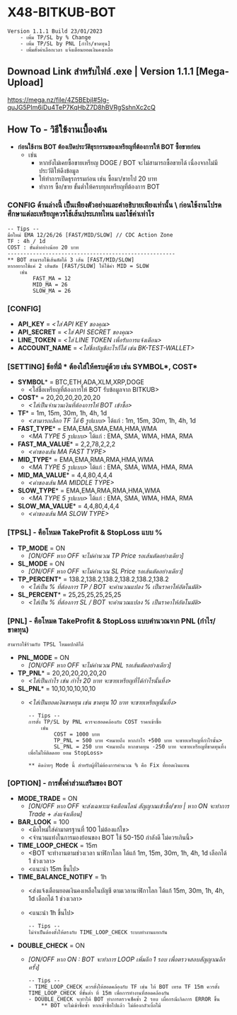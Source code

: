 # **X48-BITKUB-BOT**
    Version 1.1.1 Build 23/01/2023
        - เพิ่ม TP/SL by % Change
        - เพิ่ม TP/SL by PNL [กำไร/ขาดทุน]
        - เพิ่มตั้งค่าเลือกเวลา แจ้งเตือนยอดเงินคงเหลือ

## Downoad Link สำหรับไฟล์ .exe | Version 1.1.1 [Mega-Upload]
  https://mega.nz/file/4Z5BEbjI#5Ig-quJG5PIm6iDu4TeP7KqHbZ7D8hBVRgSshnXc2cQ

## **How To - วิธีใช้งานเบื้องต้น**

-   **ก่อนใช้งาน BOT ต้องเปิดประวัติธุรกรรมของเหรียญที่ต้องการให้ BOT ซื้อขายก่อน**
    -   เช่น
        -   หากยังไม่เคยซื้อขายเหรียญ DOGE / BOT จะไม่สามารถซื้อขายได้ เนื่องจากไม่มีประวัติให้ดึงข้อมูล
        -   ให้ทำการเปิดธุรกรรมก่อน เช่น ซื้อมา/ขายไป 20 บาท
        -   ทำการ ซื้อ/ขาย ขั้นต่ำให้ครบทุกเหรียญที่ต้องการ BOT

### CONFIG ด้านล่างนี้ เป็นเพียงตัวอย่างและคำอธิบายเพียงเท่านั้น \\ ก่อนใช้งานโปรดศึกษาแต่ละเหรียญควรใช้เส้นประเภทไหน และใช้ค่าเท่าไร
    -- Tips --
    มือใหม่ EMA 12/26/26 [FAST/MID/SLOW] // CDC Action Zone
    TF : 4h / 1d
    COST : ขั้นต่ำอย่างน้อย 20 บาท
    -----------------------------------------------------
    ** BOT สามารถใช้เส้นตัดได้ 3 เส้น [FAST/MID/SLOW]
    หากอยากใช้แค่ 2 เส้นตัด [FAST/SLOW] ให้ใช้ค่า MID = SLOW
        เช่น
            FAST_MA = 12
            MID_MA = 26
            SLOW_MA = 26

### **[CONFIG]**
* **API_KEY** = *<ใส่ API KEY ของคุณ>*
* **API_SECRET** = *<ใส่ API SECRET ของคุณ>*
* **LINE_TOKEN** = *<ใส่ LINE TOKEN เพื่อรับการแจ้งเตือน>*
* **ACCOUNT_NAME** = *<ใส่ชื่อบัญชีอะไรก็ได้ เช่น BK-TEST-WALLET>*

### **[SETTING]** ข้อที่มี * ต้องใส่ให้ครบคู่ด้วย เช่น SYMBOL*, COST*
* **SYMBOL*** = BTC,ETH,ADA,XLM,XRP,DOGE
  * <ใส่ชื่อเหรียญที่ต้องการให้ BOT รับข้อมูลจาก BITKUB>
* **COST*** = 20,20,20,20,20,20
    - *<ใส่เป็นจำนวนเงินที่ต้องการให้ BOT เข้าซื้อ>*
* **TF*** = 1m, 15m, 30m, 1h, 4h, 1d
  *  *<สามารถเลือก TF ได้ 6 รูปแบบ>* ได้แก่ : 1m, 15m, 30m, 1h, 4h, 1d
* **FAST_TYPE*** = EMA,EMA,SMA,EMA,HMA,WMA
    - *<MA TYPE 5 รูปแบบ>* ได้แก่ : EMA, SMA, WMA, HMA, RMA
* **FAST_MA_VALUE*** = 2,2,78,2,2,2
  * *<ค่าของเส้น MA FAST TYPE>*
* **MID_TYPE*** = EMA,EMA,RMA,RMA,HMA,WMA
  - *<MA TYPE 5 รูปแบบ>* ได้แก่ : EMA, SMA, WMA, HMA, RMA
* **MID_MA_VALUE*** = 4,4,80,4,4,4
  * *<ค่าของเส้น MA MIDDLE TYPE>*
* **SLOW_TYPE*** = EMA,EMA,RMA,RMA,HMA,WMA
  - *<MA TYPE 5 รูปแบบ>* ได้แก่ : EMA, SMA, WMA, HMA, RMA
* **SLOW_MA_VALUE*** = 4,4,80,4,4,4
  * *<ค่าของเส้น MA SLOW TYPE>*

### [TPSL] - คือโหมด TakeProfit & StopLoss แบบ %
* **TP_MODE** = ON
  * *[ON/OFF หาก OFF จะไม่คำนวณ TP Price รอเส้นตัดอย่างเดียว]*
* **SL_MODE** = ON
  * *[ON/OFF หาก OFF จะไม่คำนวณ SL Price รอเส้นตัดอย่างเดียว]*
* **TP_PERCENT*** = 138.2,138.2,138.2,138.2,138.2,138.2
  * *<ใส่เป็น % ที่ต้องการ TP / BOT จะคำนวณแปลง % เป็นราคาให้อัตโนมัติ>*
* **SL_PERCENT*** = 25,25,25,25,25,25 
  * *<ใส่เป็น % ที่ต้องการ SL / BOT จะคำนวณแปลง % เป็นราคาให้อัตโนมัติ>*

### [PNL] - คือโหมด TakeProfit & StopLoss แบบคำนวณจาก PNL (กำไร/ขาดทุน)
    สามารถใช้ร่วมกับ TPSL โหมดปกติได้
*   **PNL_MODE** = ON
    *   *[ON/OFF หาก OFF จะไม่คำนวณ PNL รอเส้นตัดอย่างเดียว]*
*   **TP_PNL*** = 20,20,20,20,20,20
    *   *<ใส่เป็นกำไร เช่น กำไร 20 บาท จะขายเหรียญที่ได้กำไรนั้นทิ้ง>*
*   **SL_PNL*** = 10,10,10,10,10,10 
    *   *<ใส่เป็นยอดเงินขาดทุน เช่น ขาดทุน 10 บาท จะขายเหรียญนั้นทิ้ง>*

            -- Tips --
            การตั้ง TP/SL by PNL ควรจะสอดคล้องกับ COST ราคาเข้าซื้อ
                เช่น
                    COST = 1000 บาท
                    TP_PNL = 500 บาท <หมายถึง หากกำไร +500 บาท จะขายเหรียญที่กำไรนั้น>
                    SL_PNL = 250 บาท <หมายถึง หากขาดทุน -250 บาท จะขายเหรียญที่ขาดทุนทิ้ง เพื่อไม่ให้ติดดอย ยอม StopLoss>

            ** คิดง่ายๆ Mode นี้ สำหรับผู้ที่ไม่ต้องการคำนวณ % คือ Fix ที่ยอดเงินแทน

### [OPTION] - การตั้งค่าส่วนเสริมของ BOT
* **MODE_TRADE** = ON
  * *[ON/OFF หาก OFF จะส่งเฉพาะแจ้งเตือนไลน์ สัญญาณเข้าซื้อ/ขาย | หาก ON จะทำการ Trade + ส่งแจ้งเตือน]*
* **BAR_LOOK** = 100
  * <มือใหม่ใส่ค่ามาตรฐานที่ 100 ไม่ต้องแก้ไข>
  * <จำนวนแท่งในการมองย้อนของ BOT ใช้ 50-150 กำลังดี ไม่ควรเกินนี้>
* **TIME_LOOP_CHECK** = 15m
  * <BOT จะทำงานตามช่วงเวลา นาฬิกาโลก ได้แก้ 1m, 15m, 30m, 1h, 4h, 1d เลือกได้ 1 ช่วงเวลา>
  * <แนะนำ 15m ขึ้นไป>
* **TIME_BALANCE_NOTIFY** = 1h
  * <ส่งแจ้งเตือนยอดเงินคงเหลือในบัญชี ตามเวลานาฬิกาโลก ได้แก้ 15m, 30m, 1h, 4h, 1d เลือกได้ 1 ช่วงเวลา>
  * <แนะนำ 1h ขึ้นไป>

        -- Tips --
        ไม่จำเป็นต้องตั้งให้ตรงกับ TIME_LOOP_CHECK ระบบทำงานแยกกัน
* **DOUBLE_CHECK** = ON
  * *[ON/OFF หาก ON : BOT จะทำการ LOOP เพิ่มอีก 1 รอบ เพื่อตรวจสอบสัญญาณอีกครั้ง]*

        -- Tips --
        - TIME_LOOP_CHECK ควรตั้งให้สอดคล้องกับ TF เช่น ให้ BOT เทรด TF 15m ควรตั้ง TIME_LOOP_CHECK ที่ขั้นต่ำ ที่ 15m เพื่อการทำงานที่สอดคล้องกัน
        - DOUBLE_CHECK จะทำให้ BOT ทำการตรวจเช็คซ้ำ 2 รอบ เผื่อกรณีเกิดการ ERROR ขึ้น
            ** BOT จะไม่เข้าซื้อซ้ำ หากเข้าซื้อไปแล้ว ไม่ต้องกลัวเบิ้ลไม้
